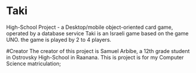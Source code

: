 # Taki
High-School Project - a Desktop/mobile object-oriented card game, operated by a database service
Taki is an Israeli game based on the game UNO. the game is played by 2 to 4 players.

#Creator
The creator of this project is Samuel Arbibe, a 12th grade student in Ostrovsky High-School in Raanana.
This is project is for my Computer Science matriculation;
